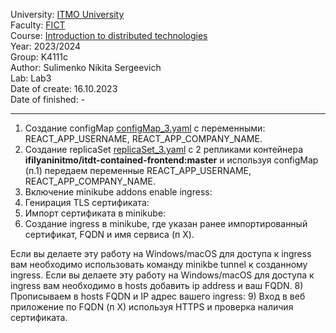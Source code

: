 University: [ITMO University](https://itmo.ru/ru/)\
Faculty: [FICT](https://fict.itmo.ru)\
Course: [Introduction to distributed technologies](https://github.com/itmo-ict-faculty/introduction-to-distributed-technologies)\
Year: 2023/2024\
Group: K4111c\
Author: Sulimenko Nikita Sergeevich\
Lab: Lab3\
Date of create: 16.10.2023\
Date of finished: -

___
1) Cоздание configMap [configMap_3.yaml]() с переменными: REACT_APP_USERNAME, REACT_APP_COMPANY_NAME.
2) Cоздание replicaSet [replicaSet_3.yaml]() с 2 репликами контейнера **ifilyaninitmo/itdt-contained-frontend:master** и используя configMap (п.1) передаем переменные REACT_APP_USERNAME, REACT_APP_COMPANY_NAME.
3) Включение minikube addons enable ingress:
4) Генирация TLS сертификата:
5) Импорт сертификата в minikube:
6) Cоздание ingress в minikube, где указан ранее импортированный сертификат, FQDN и имя сервиса (п Х).

Если вы делаете эту работу на Windows/macOS для доступа к ingress вам необходимо использовать команду minikbe tunnel к созданному ingress. Если вы делаете эту работу на Windows/macOS для доступа к ingress вам необходимо в hosts добавить ip address и ваш FQDN.
8) Прописываем в hosts FQDN и IP адрес вашего ingress:
9) Вход в веб приложение по FQDN (п X) используя HTTPS и проверка наличия сертификата.
